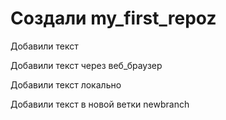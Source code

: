 ﻿# Создали my_first_repoz

Добавили текст

Добавили текст через веб_браузер

Добавили текст локально 

Добавили текст в новой ветки newbranch